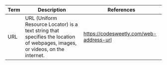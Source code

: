 | Term | Description | References |
| ---- | ----------- | ---------- | 
| URL |  URL (Uniform Resource Locator) is a text string that specifies the location of webpages, images, or videos, on the internet. | https://codesweetly.com/web-address-url |
